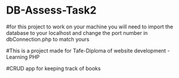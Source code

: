 # DB-Assess-Task2

#for this project to work on your machine you will need to import the database to your localhost and change the port number in dbConnection.php to match yours

#This is a project made for Tafe-Diploma of website development - Learning PHP

#CRUD app for keeping track of books

